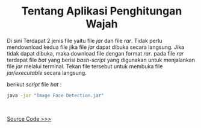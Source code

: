 <h1 align="center"> Tentang Aplikasi Penghitungan Wajah</h1>

Di sini Terdapat 2 jenis file yaitu file *jar* dan file *rar*. Tidak perlu mendownload kedua file jika file *jar* dapat dibuka secara
langsung. Jika tidak dapat dibuka, maka download file dengan format *rar*. pada file *rar* terdapat file *bat* yang berisi *bash-script*
yang digunakan untuk menjalankan file *jar* melalui terminal. Tekan file tersebut untuk membuka file *jar/executable* secara langsung.

berikut *script* file *bat* :
```bat
java -jar "Image Face Detection.jar"
```
<br>

[Source Code >>>](../src/CountFace.java)
